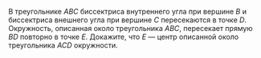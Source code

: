 В треугольнике $ABC$ биссектриса внутреннего угла при вершине $B$ и биссектриса внешнего угла при вершине $C$ пересекаются в точке $D$. Окружность, описанная около треугольника $ABC$, пересекает прямую $BD$ повторно в точке $E$. Докажите, что $E$ — центр описанной около треугольника $ACD$ окружности.